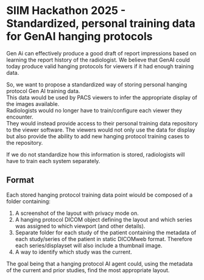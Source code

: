  # SIIM Hackathon 2025  -  Standardized, personal training data for GenAI hanging protocols
 
 Gen Ai can effectively produce a good draft of report impressions based on learning the report history of the radiologist.
 We believe that GenAI could today produce valid hanging protocols for viewers if it had enough training data.

 So, we want to  propose a standardized way of storing personal hanging protocol Gen AI training data.  
 This data would be used by PACS viewers to infer the appropriate display of the images available.  
 Radiologists would no longer have to train/configure each viewer they encounter.  
 They would instead provide access to their personal training data repository to the viewer software. 
 The viewers would not only use the data for display but also provide the ability to add new hanging protocol training cases to the repository. 
 
If we do not standardize how this information is stored, radiologists will have to train each system separately.

## Format
Each stored hanging protocol training data point wiould be composed of a folder containing:
1. A screenshot of the layout with privacy mode on.
2. A hanging protocol DICOM object defining the layout and which series was assigned to which viewport (and other details).
3. Separate folder for each study of the patient containing the metadata of each study/series of the patient in static DICOMweb format.  Therefore each series/displayset will also include a thumbnail image. 
4.  A way to identify which study was the current.


The goal being that a hanging protocol AI agent could, using the metadata of the current and prior studies, find the most appropriate layout.  


 
